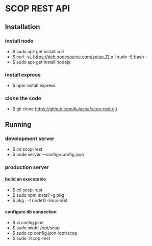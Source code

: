 # SCOP REST API 

## Installation

### install node
- $ sudo apt-get install curl
- $ curl -sL https://deb.nodesource.com/setup_12.x | sudo -E bash -
- $ sudo apt-get install nodejs

### install express
- $ npm install express

### clone the code
- $ git clone https://github.com/kulesha/scop-rest.git


## Running
### development server
- $ cd scop-rest
- $ node server --config=config.json

### production server
#### build an executable
- $ cd scop-rest
- $ sudo npm install -g pkg
- $ pkg . -t node12-linux-x64
#### configure db connection
- $ vi config.json
- $ sudo mkdir /opt/scop
- $ sudo cp config.json /opt/scop
- $ sudo ./scop-rest
